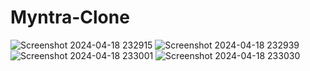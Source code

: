 # Myntra-Clone
![Screenshot 2024-04-18 232915](https://github.com/NehaWavhal/Myntra-Clone/assets/149707313/033f482c-93ee-456b-a5dc-4e8a83f29850)
![Screenshot 2024-04-18 232939](https://github.com/NehaWavhal/Myntra-Clone/assets/149707313/20d4a009-f8b7-432c-93aa-3e8475e26ad9)
![Screenshot 2024-04-18 233001](https://github.com/NehaWavhal/Myntra-Clone/assets/149707313/b49b3cf6-8a2f-4f58-9c6b-128ce1dc2251)
![Screenshot 2024-04-18 233030](https://github.com/NehaWavhal/Myntra-Clone/assets/149707313/735bcd2e-bacc-4d3d-86c2-4f5d7dc28582)
